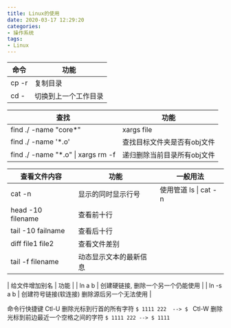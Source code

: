```yaml
---
title: Linux的使用
date: 2020-03-17 12:29:20
categories: 
- 操作系统
tags:
- Linux
---
```


| 命令 | 功能 |
| --- | --- |
| cp -r | 复制目录 |
| cd - | 切换到上一个工作目录 |


| 查找 | 功能 |
| --- | --- |
| find ./ -name "core*" | xargs file | 搜寻目录或文件 |
| find ./ -name '*.o' | 查找目标文件夹是否有obj文件 |
| find ./ -name "*.o" \| xargs rm -f | 递归删除当前目录所有obj文件 |


| 查看文件内容 | 功能 | 一般用法|
| --- | --- | --- |
| cat -n | 显示的同时显示行号 | 使用管道 ls \| cat -n |
| head -10 filename | 查看前十行 | |
| tail -10 failname | 查看后十行 ||
| diff file1 file2 | 查看文件差别 ||
| tail -f filename | 动态显示文本的最新信息 ||


| 给文件增加别名 | 功能 |
| ln a b | 创建硬链接, 删除一个另一个仍能使用 |
| ln -s a b | 创建符号链接(软连接) 删除源后另一个无法使用 |


命令行快捷键
Ctl-U   删除光标到行首的所有字符 `$ 1111 222  --> $ `
Ctl-W   删除光标到前边最近一个空格之间的字符 `$ 1111 222 --> $ 1111`